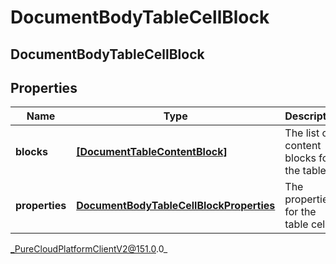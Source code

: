 # DocumentBodyTableCellBlock

## DocumentBodyTableCellBlock

## Properties

|Name | Type | Description | Notes|
|------------ | ------------- | ------------- | -------------|
| **blocks** | [**[DocumentTableContentBlock]**](DocumentTableContentBlock) | The list of content blocks for the table. | |
| **properties** | [**DocumentBodyTableCellBlockProperties**](DocumentBodyTableCellBlockProperties) | The properties for the table cell. | [optional] |



_PureCloudPlatformClientV2@151.0.0_
